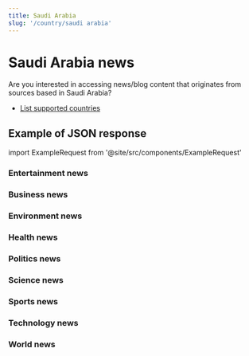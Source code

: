 ```yaml
---
title: Saudi Arabia
slug: '/country/saudi arabia'
---
```


# Saudi Arabia news

Are you interested in accessing news/blog content that originates from sources based in Saudi Arabia?

- [List supported countries](/get-articles/countries)

## Example of JSON response

import ExampleRequest from '@site/src/components/ExampleRequest'

### Entertainment news
<ExampleRequest url="https://apitube.io/v1/news/articles?limit=2&category=news/Arts_and_Entertainment&language=sa"></ExampleRequest>

### Business news
<ExampleRequest url="https://apitube.io/v1/news/articles?limit=2&category=news/Business&language=sa"></ExampleRequest>

### Environment news
<ExampleRequest url="https://apitube.io/v1/news/articles?limit=2&category=news/Environment&language=sa"></ExampleRequest>

### Health news
<ExampleRequest url="https://apitube.io/v1/news/articles?limit=2&category=news/Health&language=sa"></ExampleRequest>

### Politics news
<ExampleRequest url="https://apitube.io/v1/news/articles?limit=2&category=news/Politics&language=sa"></ExampleRequest>

### Science news
<ExampleRequest url="https://apitube.io/v1/news/articles?limit=2&category=news/Science&language=sa"></ExampleRequest>

### Sports news
<ExampleRequest url="https://apitube.io/v1/news/articles?limit=2&category=news/Sports&language=sa"></ExampleRequest>

### Technology news
<ExampleRequest url="https://apitube.io/v1/news/articles?limit=2&category=news/Technology&language=sa"></ExampleRequest>

### World news
<ExampleRequest url="https://apitube.io/v1/news/articles?limit=2&category=news/World&language=sa"></ExampleRequest>
